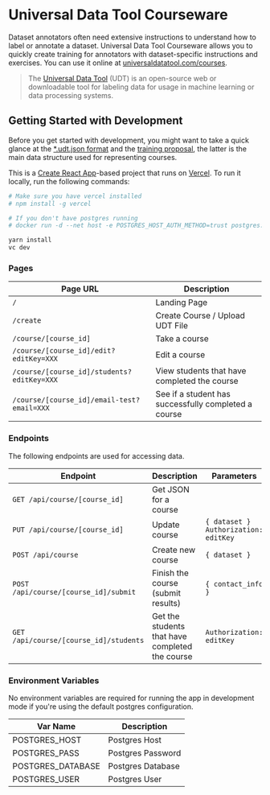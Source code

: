 # Universal Data Tool Courseware

Dataset annotators often need extensive instructions to understand how to label
or annotate a dataset. Universal Data Tool Courseware allows you to quickly create
training for annotators with dataset-specific instructions and exercises. You can
use it online at [universaldatatool.com/courses](https://universaldatatool.com/courses).

> The [Universal Data Tool](https://github.com/UniversalDataTool/universal-data-tool) (UDT) is an
> open-source web or downloadable tool for labeling data for usage in machine
> learning or data processing systems.

## Getting Started with Development

Before you get started with development, you might want to take a quick glance
at the [\*.udt.json format](https://github.com/UniversalDataTool/udt-format) and
the [training proposal](https://github.com/UniversalDataTool/udt-format/blob/master/proposals/training.md), the latter is the main data structure used for representing courses.

This is a [Create React App](https://github.com/facebook/create-react-app)-based
project that runs on [Vercel](https://vercel.com). To run it locally, run the
following commands:

```bash
# Make sure you have vercel installed
# npm install -g vercel

# If you don't have postgres running
# docker run -d --net host -e POSTGRES_HOST_AUTH_METHOD=trust postgres:12

yarn install
vc dev
```

### Pages

| Page URL                                   | Description                                          |
| ------------------------------------------ | ---------------------------------------------------- |
| `/`                                        | Landing Page                                         |
| `/create`                                  | Create Course / Upload UDT File                      |
| `/course/[course_id]`                      | Take a course                                        |
| `/course/[course_id]/edit?editKey=XXX`     | Edit a course                                        |
| `/course/[course_id]/students?editKey=XXX` | View students that have completed the course         |
| `/course/[course_id]/email-test?email=XXX` | See if a student has successfully completed a course |

### Endpoints

The following endpoints are used for accessing data.

| Endpoint                               | Description                                     | Parameters                             |
| -------------------------------------- | ----------------------------------------------- | -------------------------------------- |
| `GET /api/course/[course_id]`          | Get JSON for a course                           |                                        |
| `PUT /api/course/[course_id]`          | Update course                                   | `{ dataset }` `Authorization: editKey` |
| `POST /api/course`                     | Create new course                               | `{ dataset }`                          |
| `POST /api/course/[course_id]/submit`  | Finish the course (submit results)              | `{ contact_info }`                     |
| `GET /api/course/[course_id]/students` | Get the students that have completed the course | `Authorization: editKey`               |

### Environment Variables

No environment variables are required for running the app in development mode if
you're using the default postgres configuration.

| Var Name          | Description       |
| ----------------- | ----------------- |
| POSTGRES_HOST     | Postgres Host     |
| POSTGRES_PASS     | Postgres Password |
| POSTGRES_DATABASE | Postgres Database |
| POSTGRES_USER     | Postgres User     |
